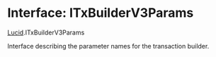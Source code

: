 # Interface: ITxBuilderV3Params

[Lucid](../modules/Lucid.md).ITxBuilderV3Params

Interface describing the parameter names for the transaction builder.
